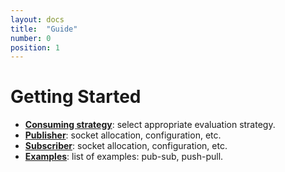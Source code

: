 ```yaml
---
layout: docs
title:  "Guide"
number: 0
position: 1
---
```


# Getting Started

- **[Consuming strategy](./consuming-strategy.html)**: select appropriate evaluation strategy.
- **[Publisher](./publisher.html)**: socket allocation, configuration, etc.
- **[Subscriber](./subscriber.html)**: socket allocation, configuration, etc.
- **[Examples](./examples/index.html)**: list of examples: pub-sub, push-pull.